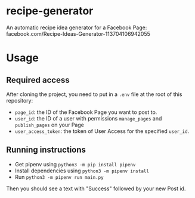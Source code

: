 # recipe-generator
An automatic recipe idea generator for a Facebook Page: facebook.com/Recipe-Ideas-Generator-113704106942055 

# Usage
## Required access 
After cloning the project, you need to put in a `.env` file at the root of this repository:
* `page_id`: the ID of the Facebook Page you want to post to.
* `user_id`: the ID of a user with permissions `manage_pages` and `publish_pages` on your Page
* `user_access_token`: the token of User Access for the specified `user_id`.

## Running instructions 
* Get pipenv using `python3 -m pip install pipenv`
* Install dependencies using `python3 -m pipenv install`
* Run `python3 -m pipenv run main.py`

Then you should see a text with "Success" followed by your new Post id.